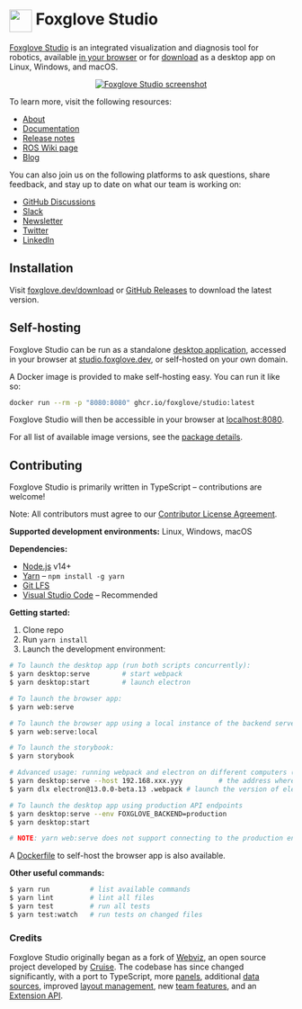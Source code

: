 # <img src="resources/icon/icon.png" width="40" height="40" align="top"> Foxglove Studio

[Foxglove Studio](https://foxglove.dev) is an integrated visualization and diagnosis tool for robotics, available [in your browser](https://studio.foxglove.dev/) or for [download](https://foxglove.dev/download) as a desktop app on Linux, Windows, and macOS.

<p align="center">
  <a href="https://foxglove.dev"><img alt="Foxglove Studio screenshot" src="/resources/screenshot.png"></a>
</p>

To learn more, visit the following resources:

- [About](https://foxglove.dev/about)
- [Documentation](https://foxglove.dev/docs)
- [Release notes](https://github.com/foxglove/studio/releases)
- [ROS Wiki page](http://wiki.ros.org/FoxgloveStudio)
- [Blog](https://foxglove.dev/blog)

You can also join us on the following platforms to ask questions, share feedback, and stay up to date on what our team is working on:

- [GitHub Discussions](https://github.com/foxglove/studio/discussions)
- [Slack](https://foxglove.dev/join-slack)
- [Newsletter](https://www.getrevue.co/profile/foxglove)
- [Twitter](https://twitter.com/foxglovedev)
- [LinkedIn](https://www.linkedin.com/company/foxglovedev)

## Installation

Visit [foxglove.dev/download](https://foxglove.dev/download) or [GitHub Releases](https://github.com/foxglove/studio/releases) to download the latest version.

## Self-hosting

Foxglove Studio can be run as a standalone [desktop application](https://foxglove.dev/download), accessed in your browser at [studio.foxglove.dev](https://studio.foxglove.dev/), or self-hosted on your own domain.

A Docker image is provided to make self-hosting easy. You can run it like so:

```sh
docker run --rm -p "8080:8080" ghcr.io/foxglove/studio:latest
```

Foxglove Studio will then be accessible in your browser at [localhost:8080](http://localhost:8080/).

For all list of available image versions, see the [package details](https://github.com/foxglove/studio/pkgs/container/studio).

## Contributing

Foxglove Studio is primarily written in TypeScript – contributions are welcome!

Note: All contributors must agree to our [Contributor License Agreement](https://github.com/foxglove/cla).

**Supported development environments:** Linux, Windows, macOS

**Dependencies:**

- [Node.js](https://nodejs.org/en/) v14+
- [Yarn](https://yarnpkg.com/getting-started/install) – `npm install -g yarn`
- [Git LFS](https://git-lfs.github.com/)
- [Visual Studio Code](https://code.visualstudio.com/) – Recommended

**Getting started:**

1. Clone repo
1. Run `yarn install`
1. Launch the development environment:

```sh
# To launch the desktop app (run both scripts concurrently):
$ yarn desktop:serve        # start webpack
$ yarn desktop:start        # launch electron

# To launch the browser app:
$ yarn web:serve

# To launch the browser app using a local instance of the backend server:
$ yarn web:serve:local

# To launch the storybook:
$ yarn storybook

# Advanced usage: running webpack and electron on different computers (or VMs) on the same network
$ yarn desktop:serve --host 192.168.xxx.yyy         # the address where electron can reach the webpack dev server
$ yarn dlx electron@13.0.0-beta.13 .webpack # launch the version of electron for the current computer's platform

# To launch the desktop app using production API endpoints
$ yarn desktop:serve --env FOXGLOVE_BACKEND=production
$ yarn desktop:start

# NOTE: yarn web:serve does not support connecting to the production endpoints
```

A [Dockerfile](/Dockerfile) to self-host the browser app is also available.

**Other useful commands:**

```sh
$ yarn run          # list available commands
$ yarn lint         # lint all files
$ yarn test         # run all tests
$ yarn test:watch   # run tests on changed files
```

### Credits

Foxglove Studio originally began as a fork of [Webviz](https://github.com/cruise-automation/webviz), an open source project developed by [Cruise](https://getcruise.com/). The codebase has since changed significantly, with a port to TypeScript, more [panels](https://foxglove.dev/docs/panels/introduction), additional [data sources](https://foxglove.dev/docs/connection/data-sources), improved [layout management](https://foxglove.dev/docs/layouts), new [team features](https://foxglove.dev/blog/announcing-foxglove-for-teams), and an [Extension API](https://foxglove.dev/docs/extensions/getting-started).
